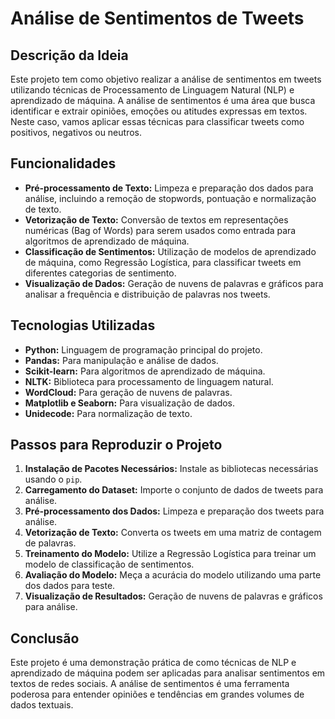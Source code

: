 # Análise de Sentimentos de Tweets

## Descrição da Ideia

Este projeto tem como objetivo realizar a análise de sentimentos em tweets utilizando técnicas de Processamento de Linguagem Natural (NLP) e aprendizado de máquina. A análise de sentimentos é uma área que busca identificar e extrair opiniões, emoções ou atitudes expressas em textos. Neste caso, vamos aplicar essas técnicas para classificar tweets como positivos, negativos ou neutros.

## Funcionalidades

- **Pré-processamento de Texto:** Limpeza e preparação dos dados para análise, incluindo a remoção de stopwords, pontuação e normalização de texto.
- **Vetorização de Texto:** Conversão de textos em representações numéricas (Bag of Words) para serem usados como entrada para algoritmos de aprendizado de máquina.
- **Classificação de Sentimentos:** Utilização de modelos de aprendizado de máquina, como Regressão Logística, para classificar tweets em diferentes categorias de sentimento.
- **Visualização de Dados:** Geração de nuvens de palavras e gráficos para analisar a frequência e distribuição de palavras nos tweets.

## Tecnologias Utilizadas

- **Python:** Linguagem de programação principal do projeto.
- **Pandas:** Para manipulação e análise de dados.
- **Scikit-learn:** Para algoritmos de aprendizado de máquina.
- **NLTK:** Biblioteca para processamento de linguagem natural.
- **WordCloud:** Para geração de nuvens de palavras.
- **Matplotlib e Seaborn:** Para visualização de dados.
- **Unidecode:** Para normalização de texto.

## Passos para Reproduzir o Projeto

1. **Instalação de Pacotes Necessários:** Instale as bibliotecas necessárias usando o `pip`.
2. **Carregamento do Dataset:** Importe o conjunto de dados de tweets para análise.
3. **Pré-processamento dos Dados:** Limpeza e preparação dos tweets para análise.
4. **Vetorização de Texto:** Converta os tweets em uma matriz de contagem de palavras.
5. **Treinamento do Modelo:** Utilize a Regressão Logística para treinar um modelo de classificação de sentimentos.
6. **Avaliação do Modelo:** Meça a acurácia do modelo utilizando uma parte dos dados para teste.
7. **Visualização de Resultados:** Geração de nuvens de palavras e gráficos para análise.

## Conclusão

Este projeto é uma demonstração prática de como técnicas de NLP e aprendizado de máquina podem ser aplicadas para analisar sentimentos em textos de redes sociais. A análise de sentimentos é uma ferramenta poderosa para entender opiniões e tendências em grandes volumes de dados textuais.
